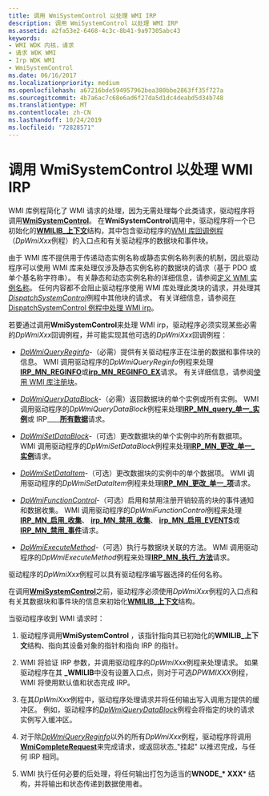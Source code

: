 ```yaml
---
title: 调用 WmiSystemControl 以处理 WMI IRP
description: 调用 WmiSystemControl 以处理 WMI IRP
ms.assetid: a2fa53e2-6468-4c3c-8b41-9a97305abc43
keywords:
- WMI WDK 内核，请求
- 请求 WDK WMI
- Irp WDK WMI
- WmiSystemControl
ms.date: 06/16/2017
ms.localizationpriority: medium
ms.openlocfilehash: a67216bde594957962bea380bbe2863ff35f727a
ms.sourcegitcommit: 4b7a6ac7c68e6ad6f27da5d1dc4deabd5d34b748
ms.translationtype: MT
ms.contentlocale: zh-CN
ms.lasthandoff: 10/24/2019
ms.locfileid: "72828571"
---
```

# <a name="calling-wmisystemcontrol-to-handle-wmi-irps"></a>调用 WmiSystemControl 以处理 WMI IRP





WMI 库例程简化了 WMI 请求的处理，因为无需处理每个此类请求，驱动程序将调用[**WmiSystemControl**](https://docs.microsoft.com/windows-hardware/drivers/ddi/wmilib/nf-wmilib-wmisystemcontrol)。 在**WmiSystemControl**调用中，驱动程序将一个已初始化的[**WMILIB\_上下文**](https://docs.microsoft.com/windows-hardware/drivers/ddi/wmilib/ns-wmilib-_wmilib_context)结构，其中包含驱动程序的[WMI 库回调例程](https://docs.microsoft.com/windows-hardware/drivers/ddi/index)（*DpWmiXxx*例程）的入口点和有关驱动程序的数据块和事件块。

由于 WMI 库不提供用于传递动态实例名称或静态实例名称列表的机制，因此驱动程序可以使用 WMI 库来处理仅涉及静态实例名称的数据块的请求（基于 PDO 或单个基名称字符串）。 有关静态和动态实例名称的详细信息，请参阅[定义 WMI 实例名称](defining-wmi-instance-names.md)。 任何内容都不会阻止驱动程序使用 WMI 库处理此类块的请求，并处理其[*DispatchSystemControl*](https://docs.microsoft.com/windows-hardware/drivers/ddi/wdm/nc-wdm-driver_dispatch)例程中其他块的请求。 有关详细信息，请参阅[在 DispatchSystemControl 例程中处理 WMI irp](processing-wmi-irps-in-a-dispatchsystemcontrol-routine.md)。

若要通过调用**WmiSystemControl**来处理 WMI irp，驱动程序必须实现某些必需的*DpWmiXxx*回调例程，并可能实现其他可选的*DpWmiXxx*回调例程：

-   [*DpWmiQueryReginfo*](https://docs.microsoft.com/windows-hardware/drivers/ddi/wmilib/nc-wmilib-wmi_query_reginfo_callback)-（必需）提供有关驱动程序正在注册的数据和事件块的信息。 WMI 调用驱动程序的*DpWmiQueryReginfo*例程来处理[**IRP\_MN\_REGINFO**](https://docs.microsoft.com/windows-hardware/drivers/kernel/irp-mn-reginfo)或[**irp\_MN\_REGINFO\_EX**](https://docs.microsoft.com/windows-hardware/drivers/kernel/irp-mn-reginfo-ex)请求。 有关详细信息，请参阅[使用 WMI 库注册块](using-the-wmi-library-to-register-blocks.md)。

-   [*DpWmiQueryDataBlock*](https://docs.microsoft.com/windows-hardware/drivers/ddi/wmilib/nc-wmilib-wmi_query_datablock_callback)-（必需）返回数据块的单个实例或所有实例。 WMI 调用驱动程序的*DpWmiQueryDataBlock*例程来处理[**IRP\_MN\_query\_单一\_实例**](https://docs.microsoft.com/windows-hardware/drivers/kernel/irp-mn-query-single-instance)或 IRP\_\_\_\_[**所有数据**](https://docs.microsoft.com/windows-hardware/drivers/kernel/irp-mn-query-all-data)请求。

-   [*DpWmiSetDataBlock*](https://docs.microsoft.com/windows-hardware/drivers/ddi/wmilib/nc-wmilib-wmi_set_datablock_callback)-（可选）更改数据块的单个实例中的所有数据项。 WMI 调用驱动程序的*DpWmiSetDataBlock*例程来处理[**IRP\_MN\_更改\_单一\_实例**](https://docs.microsoft.com/windows-hardware/drivers/kernel/irp-mn-change-single-instance)请求。

-   [*DpWmiSetDataItem*](https://docs.microsoft.com/windows-hardware/drivers/ddi/wmilib/nc-wmilib-wmi_set_dataitem_callback)-（可选）更改数据块的实例中的单个数据项。 WMI 调用驱动程序的*DpWmiSetDataItem*例程来处理[**IRP\_MN\_更改\_单一\_项**](https://docs.microsoft.com/windows-hardware/drivers/kernel/irp-mn-change-single-item)请求。

-   [*DpWmiFunctionControl*](https://docs.microsoft.com/windows-hardware/drivers/ddi/wmilib/nc-wmilib-wmi_function_control_callback)-（可选）启用和禁用注册开销较高的块的事件通知和数据收集。 WMI 调用驱动程序的*DpWmiFunctionControl*例程来处理[**IRP\_MN\_启用\_收集**](https://docs.microsoft.com/windows-hardware/drivers/kernel/irp-mn-enable-collection)、 [**irp\_MN\_禁用\_收集**](https://docs.microsoft.com/windows-hardware/drivers/kernel/irp-mn-disable-collection)、 [**irp\_MN\_启用\_EVENTS**](https://docs.microsoft.com/windows-hardware/drivers/kernel/irp-mn-enable-events)或[**IRP\_MN\_禁用\_事件**](https://docs.microsoft.com/windows-hardware/drivers/kernel/irp-mn-disable-events)请求。

-   [*DpWmiExecuteMethod*](https://docs.microsoft.com/windows-hardware/drivers/ddi/wmilib/nc-wmilib-wmi_execute_method_callback)-（可选）执行与数据块关联的方法。 WMI 调用驱动程序的*DpWmiExecuteMethod*例程来处理[**IRP\_MN\_执行\_方法**](https://docs.microsoft.com/windows-hardware/drivers/kernel/irp-mn-execute-method)请求。

驱动程序的*DpWmiXxx*例程可以具有驱动程序编写器选择的任何名称。

在调用[**WmiSystemControl**](https://docs.microsoft.com/windows-hardware/drivers/ddi/wmilib/nf-wmilib-wmisystemcontrol)之前，驱动程序必须使用*DpWmiXxx*例程的入口点和有关其数据块和事件块的信息来初始化[**WMILIB\_上下文**](https://docs.microsoft.com/windows-hardware/drivers/ddi/wmilib/ns-wmilib-_wmilib_context)结构。

当驱动程序收到 WMI 请求时：

1. 驱动程序调用**WmiSystemControl** ，该指针指向其已初始化的**WMILIB\_上下文**结构、指向其设备对象的指针和指向 IRP 的指针。

2. WMI 将验证 IRP 参数，并调用驱动程序的*DpWmiXxx*例程来处理请求。 如果驱动程序在其 **\_WMILIB**中没有设置入口点，则对于可选*DPWMIXXX*例程，WMI 将使用默认值和状态完成 IRP。

3. 在其*DpWmiXxx*例程中，驱动程序处理请求并将任何输出写入调用方提供的缓冲区。 例如，驱动程序的[*DpWmiQueryDataBlock*](https://docs.microsoft.com/windows-hardware/drivers/ddi/wmilib/nc-wmilib-wmi_query_datablock_callback)例程会将指定的块的请求实例写入缓冲区。

4. 对于除[*DpWmiQueryReginfo*](https://docs.microsoft.com/windows-hardware/drivers/ddi/wmilib/nc-wmilib-wmi_query_reginfo_callback)以外的所有*DpWmiXxx*例程，驱动程序将调用[**WmiCompleteRequest**](https://docs.microsoft.com/windows-hardware/drivers/ddi/wmilib/nf-wmilib-wmicompleterequest)来完成请求，或返回状态\_"挂起" 以推迟完成，与任何 IRP 相同。

5. WMI 执行任何必要的后处理，将任何输出打包为适当的**WNODE\_* XXX*** 结构，并将输出和状态传递到数据使用者。

 

 





